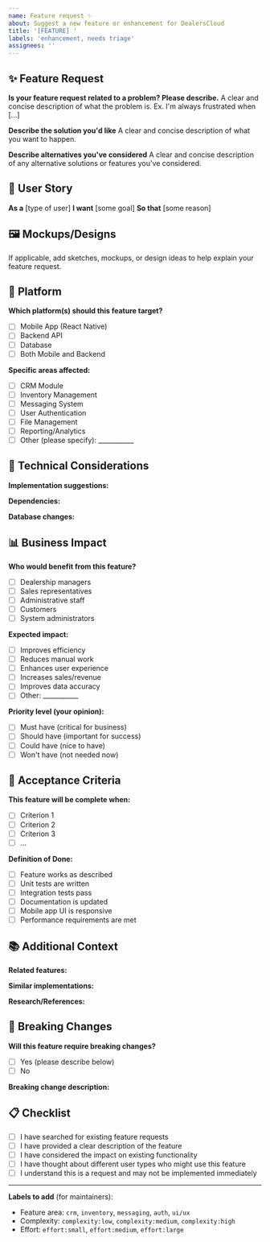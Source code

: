 ```yaml
---
name: Feature request ✨
about: Suggest a new feature or enhancement for DealersCloud
title: '[FEATURE] '
labels: 'enhancement, needs triage'
assignees: ''
---
```


## ✨ Feature Request

**Is your feature request related to a problem? Please describe.**
A clear and concise description of what the problem is. Ex. I'm always frustrated when [...]

**Describe the solution you'd like**
A clear and concise description of what you want to happen.

**Describe alternatives you've considered**
A clear and concise description of any alternative solutions or features you've considered.

## 🎯 User Story

**As a** [type of user]
**I want** [some goal]
**So that** [some reason]

## 🖼️ Mockups/Designs

If applicable, add sketches, mockups, or design ideas to help explain your feature request.

## 📱 Platform

**Which platform(s) should this feature target?**
- [ ] Mobile App (React Native)
- [ ] Backend API
- [ ] Database
- [ ] Both Mobile and Backend

**Specific areas affected:**
- [ ] CRM Module
- [ ] Inventory Management
- [ ] Messaging System
- [ ] User Authentication
- [ ] File Management
- [ ] Reporting/Analytics
- [ ] Other (please specify): ___________

## 🔧 Technical Considerations

**Implementation suggestions:**
<!-- If you have technical ideas about how this could be implemented -->

**Dependencies:**
<!-- Any third-party libraries, APIs, or services that might be needed -->

**Database changes:**
<!-- Any database schema changes that might be required -->

## 📊 Business Impact

**Who would benefit from this feature?**
- [ ] Dealership managers
- [ ] Sales representatives
- [ ] Administrative staff
- [ ] Customers
- [ ] System administrators

**Expected impact:**
- [ ] Improves efficiency
- [ ] Reduces manual work
- [ ] Enhances user experience
- [ ] Increases sales/revenue
- [ ] Improves data accuracy
- [ ] Other: ___________

**Priority level (your opinion):**
- [ ] Must have (critical for business)
- [ ] Should have (important for success)
- [ ] Could have (nice to have)
- [ ] Won't have (not needed now)

## 🎪 Acceptance Criteria

**This feature will be complete when:**
- [ ] Criterion 1
- [ ] Criterion 2
- [ ] Criterion 3
- [ ] ...

**Definition of Done:**
- [ ] Feature works as described
- [ ] Unit tests are written
- [ ] Integration tests pass
- [ ] Documentation is updated
- [ ] Mobile app UI is responsive
- [ ] Performance requirements are met

## 📚 Additional Context

**Related features:**
<!-- Mention any existing features this would integrate with -->

**Similar implementations:**
<!-- Reference any similar features in other apps or systems -->

**Research/References:**
<!-- Any relevant articles, documentation, or examples -->

## 🔄 Breaking Changes

**Will this feature require breaking changes?**
- [ ] Yes (please describe below)
- [ ] No

**Breaking change description:**
<!-- Describe what existing functionality might be affected -->

## 📋 Checklist

- [ ] I have searched for existing feature requests
- [ ] I have provided a clear description of the feature
- [ ] I have considered the impact on existing functionality
- [ ] I have thought about different user types who might use this feature
- [ ] I understand this is a request and may not be implemented immediately

---

**Labels to add** (for maintainers):
- Feature area: `crm`, `inventory`, `messaging`, `auth`, `ui/ux`
- Complexity: `complexity:low`, `complexity:medium`, `complexity:high`
- Effort: `effort:small`, `effort:medium`, `effort:large`
